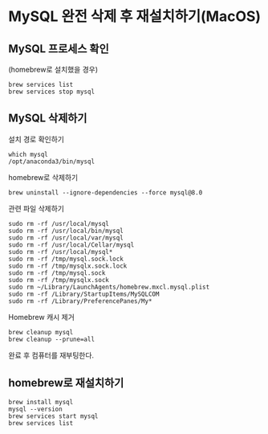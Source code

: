 # MySQL 완전 삭제 후 재설치하기(MacOS)
## MySQL 프로세스 확인
(homebrew로 설치했을 경우)<br>
```
brew services list
brew services stop mysql
```
## MySQL 삭제하기
설치 경로 확인하기<br>
```
which mysql
/opt/anaconda3/bin/mysql
```
homebrew로 삭제하기<br>
```
brew uninstall --ignore-dependencies --force mysql@8.0
```
관련 파일 삭제하기<br>
```
sudo rm -rf /usr/local/mysql
sudo rm -rf /usr/local/bin/mysql
sudo rm -rf /usr/local/var/mysql
sudo rm -rf /usr/local/Cellar/mysql
sudo rm -rf /usr/local/mysql*
sudo rm -rf /tmp/mysql.sock.lock
sudo rm -rf /tmp/mysqlx.sock.lock
sudo rm -rf /tmp/mysql.sock
sudo rm -rf /tmp/mysqlx.sock
sudo rm ~/Library/LaunchAgents/homebrew.mxcl.mysql.plist
sudo rm -rf /Library/StartupItems/MySQLCOM
sudo rm -rf /Library/PreferencePanes/My*
```
Homebrew 캐시 제거<br>
```
brew cleanup mysql
brew cleanup --prune=all
```
완료 후 컴퓨터를 재부팅한다.<br>
## homebrew로 재설치하기
```
brew install mysql
mysql --version
brew services start mysql
brew services list
```
